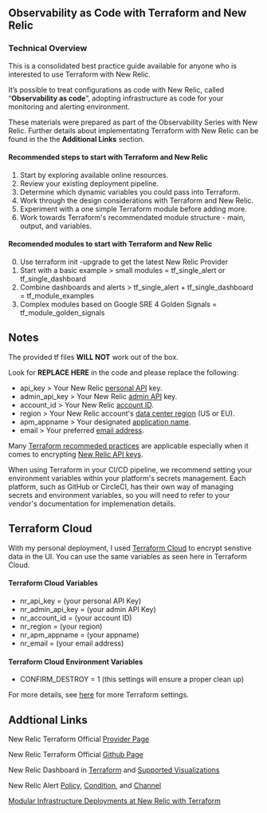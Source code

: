 ## Observability as Code with Terraform and New Relic

### Technical Overview

This is a consolidated best practice guide available for anyone who is interested to use Terraform with New Relic.

It’s possible to treat configurations as code with New Relic, called “**Observability as code**”, adopting infrastructure as code for your monitoring and alerting environment.

These materials were prepared as part of the Observability Series with New Relic. Further details about implementating Terraform with New Relic can be found in the the **Additional Links** section.

#### Recommended steps to start with Terraform and New Relic

1. Start by exploring available online resources.
2. Review your existing deployment pipeline.
3. Determine which dynamic variables you could pass into Terraform.
4. Work through the design considerations with Terraform and New Relic.
5. Experiment with a one simple Terraform module before adding more.
6. Work towards Terraform's recommendated module structure - main, output, and variables.

#### Recomended modules to start with Terraform and New Relic

0. Use terraform init -upgrade to get the latest New Relic Provider
1. Start with a basic example > small modules = tf_single_alert or tf_single_dashboard
2. Combine dashboards and alerts > tf_single_alert + tf_single_dashboard = tf_module_examples
3. Complex modules based on Google SRE 4 Golden Signals = tf_module_golden_signals

## Notes

The provided tf files **WILL NOT** work out of the box.

Look for **REPLACE HERE** in the code and please replace the following:

-   api_key > Your New Relic [personal API](https://docs.newrelic.com/docs/apis/get-started/intro-apis/types-new-relic-api-keys#personal-api-key) key.
-   admin_api_key > Your New Relic [admin API](https://docs.newrelic.com/docs/apis/get-started/intro-apis/types-new-relic-api-keys#admin) key.
-   account_id > Your New Relic [account ID](https://docs.newrelic.com/docs/accounts/install-new-relic/account-setup/account-id).
-   region > Your New Relic account's [data center region](https://docs.newrelic.com/docs/using-new-relic/welcome-new-relic/get-started/our-eu-us-region-data-centers) (US or EU).
-   apm_appname > Your designated [application name](https://docs.newrelic.com/docs/agents/manage-apm-agents/app-naming/name-your-application).
-   email > Your preferred [email address](https://docs.newrelic.com/docs/alerts/new-relic-alerts/managing-notification-channels/view-or-update-user-email-channels).

Many [Terraform recommeded practices](https://www.terraform.io/docs/cloud/guides/recommended-practices/index.html) are applicable especially when it comes to encrypting [New Relic API keys](https://www.terraform.io/docs/state/sensitive-data.html).

When using Terraform in your CI/CD pipeline, we recommend setting your environment variables within your platform's secrets management. Each platform, such as GitHub or CircleCI, has their own way of managing secrets and environment variables, so you will need to refer to your vendor's documentation for implemenation details.

## Terraform Cloud

With my personal deployment, I used [Terraform Cloud](https://app.terraform.io) to encrypt senstive data in the UI. You can use the same variables as seen here in Terraform Cloud.

#### Terraform Cloud Variables

-   nr_api_key = (your personal API Key)
-   nr_admin_api_key = (your admin API Key)
-   nr_account_id = (your account ID)
-   nr_region = (your region)
-   nr_apm_appname = (your appname)
-   nr_email = (your email address)

#### Terraform Cloud Environment Variables

-   CONFIRM_DESTROY = 1 (this settings will ensure a proper clean up)

For more details, see [here](https://www.terraform.io/docs/cloud/workspaces/settings.html) for more Terraform settings.

## Addtional Links

New Relic Terraform Official [Provider Page](https://registry.terraform.io/providers/newrelic/newrelic/latest/docs)

New Relic Terraform Official [Github Page](https://github.com/newrelic/terraform-provider-newrelic)

New Relic Dashboard in [Terraform](https://www.terraform.io/docs/providers/newrelic/r/dashboard.html) and [Supported Visualizations](https://docs.newrelic.com/docs/insights/insights-api/manage-dashboards/insights-dashboard-api#supported)

New Relic Alert [Policy](https://www.terraform.io/docs/providers/newrelic/r/alert_policy.html), [Condition](https://www.terraform.io/docs/providers/newrelic/r/alert_condition.html), and [Channel](https://www.terraform.io/docs/providers/newrelic/r/alert_channel.html)

[Modular Infrastructure Deployments at New Relic with Terraform](https://www.hashicorp.com/resources/modular-infrastructure-deployments-new-relic-terraform)
